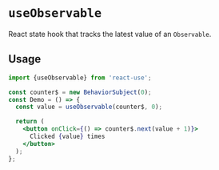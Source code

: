 # `useObservable`

React state hook that tracks the latest value of an `Observable`.


## Usage

```jsx
import {useObservable} from 'react-use';

const counter$ = new BehaviorSubject(0);
const Demo = () => {
  const value = useObservable(counter$, 0);

  return (
    <button onClick={() => counter$.next(value + 1)}>
      Clicked {value} times
    </button>
  );
};
```
